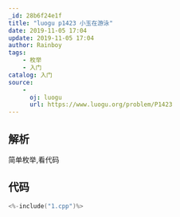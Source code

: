 ```yaml
---
_id: 28b6f24e1f
title: "luogu p1423 小玉在游泳"
date: 2019-11-05 17:04
update: 2019-11-05 17:04
author: Rainboy
tags:
    - 枚举
    - 入门
catalog: 入门
source: 
    - 
      oj: luogu
      url: https://www.luogu.org/problem/P1423
---
```


## 解析

简单枚举,看代码

## 代码

```c
<%-include("1.cpp")%>
```

